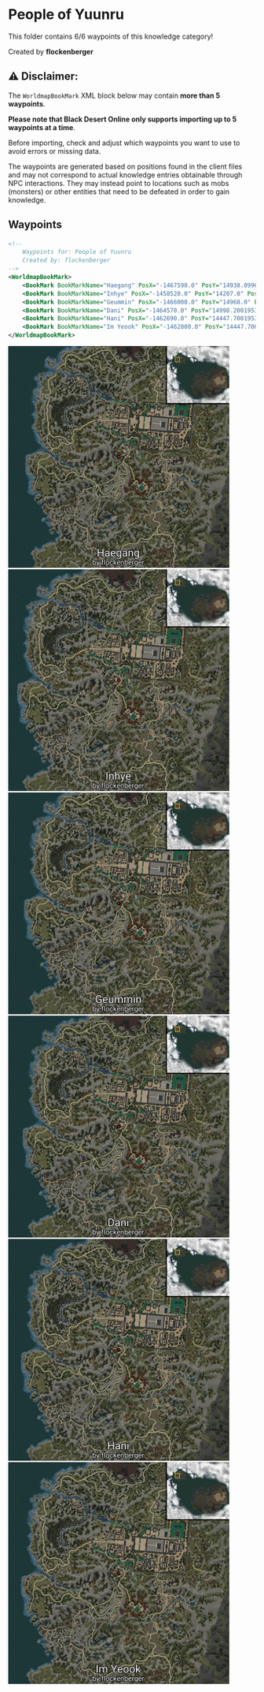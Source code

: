 # People of Yuunru

This folder contains 6/6 waypoints of this knowledge category!


Created by **flockenberger**

## ⚠️ Disclaimer:
The `WorldmapBookMark` XML block below may contain **more than 5 waypoints**.

**Please note that Black Desert Online only supports importing up to 5 waypoints at a time**.

Before importing, check and adjust which waypoints you want to use to avoid errors or missing data.

The waypoints are generated based on positions found in the client files and may not correspond to actual knowledge entries obtainable through NPC interactions.
They may instead point to locations such as mobs (monsters) or other entities that need to be defeated in order to gain knowledge.

## Waypoints
```xml
<!--
    Waypoints for: People of Yuunru
    Created by: flockenberger
-->
<WorldmapBookMark>
    <BookMark BookMarkName="Haegang" PosX="-1467590.0" PosY="14938.099609375" PosZ="1296960.0" />
    <BookMark BookMarkName="Inhye" PosX="-1458520.0" PosY="14207.0" PosZ="1302890.0" />
    <BookMark BookMarkName="Geummin" PosX="-1466000.0" PosY="14968.0" PosZ="1295300.0" />
    <BookMark BookMarkName="Dani" PosX="-1464570.0" PosY="14998.2001953125" PosZ="1301180.0" />
    <BookMark BookMarkName="Hani" PosX="-1462690.0" PosY="14447.7001953125" PosZ="1302550.0" />
    <BookMark BookMarkName="Im Yeook" PosX="-1462800.0" PosY="14447.7001953125" PosZ="1302960.0" />
</WorldmapBookMark>
```

<img src="./People of Yuunru_Haegang_Preview.webp" width="450"/> <img src="./People of Yuunru_Inhye_Preview.webp" width="450"/> <img src="./People of Yuunru_Geummin_Preview.webp" width="450"/> <img src="./People of Yuunru_Dani_Preview.webp" width="450"/> <img src="./People of Yuunru_Hani_Preview.webp" width="450"/> <img src="./People of Yuunru_Im Yeook_Preview.webp" width="450"/> 